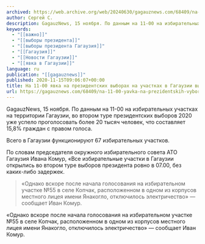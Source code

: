 ```yaml
---
archived: https://web.archive.org/web/20240630/gagauznews.com/68409/na-11-00-yavka-na-prezidentskih-vyborah-na-uchastkah-v-gagauzii-vyrosla-do-16.html
author: Сергей С.
description: GagauzNews, 15 ноября. По данным на 11-00 на избирательных участках на территории Гагаузии, во втором туре президентских выборов 2020 уже успело проголосовать более 20 тысяч человек, что составляет 15,8% граждан с правом голоса. Всего в Гагаузии функционируют 67 избирательных участков. По словам председателя окружного избирательного совета АТО Гагаузия Ивана Комур, «Все избирательные участки в Гагаузии открылись во втором туре выборов президента ровно в 07.00, без каких-либо задержек. «Однако вскоре после начала голосования на избирательном участке №55 в селе Копчак, расположенном в одном из корпусов местного лицея имени Янакогло, отключилось электричество» — сообщает Иван Комур.
keywords:
  - "[[важно]]"
  - "[[выборы президента]]"
  - "[[выборы президента Гагаузия]]"
  - "[[Гагаузия]]"
  - "[[Новости Гагаузии]]"
  - "[[явка в Гагаузии]]"
language: ru
publication: "[[gagauznews]]"
published: 2020-11-15T09:06:07+00:00
title: На 11-00 явка на президентских выборах на участках в Гагаузии выросла до 16%
url: https://gagauznews.com/68409/na-11-00-yavka-na-prezidentskih-vyborah-na-uchastkah-v-gagauzii-vyrosla-do-16.html
---
```


GagauzNews, 15 ноября. По данным на 11-00 на избирательных участках на территории Гагаузии, во втором туре президентских выборов 2020 уже успело проголосовать более 20 тысяч человек, что составляет 15,8% граждан с правом голоса.

Всего в Гагаузии функционируют 67 избирательных участков.

По словам председателя окружного избирательного совета АТО Гагаузия Ивана Комур, «Все избирательные участки в Гагаузии открылись во втором туре выборов президента ровно в 07.00, без каких-либо задержек.

> «Однако вскоре после начала голосования на избирательном участке №55 в селе Копчак, расположенном в одном из корпусов местного лицея имени Янакогло, отключилось электричество» — сообщает Иван Комур.

«Однако вскоре после начала голосования на избирательном участке №55 в селе Копчак, расположенном в одном из корпусов местного лицея имени Янакогло, отключилось электричество» — сообщает Иван Комур.